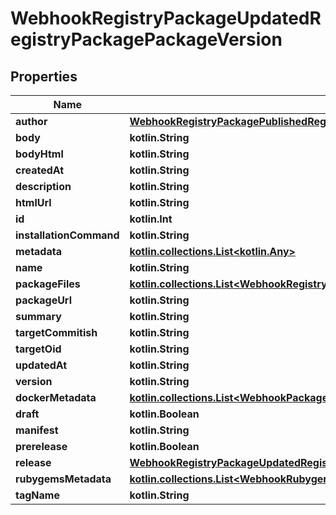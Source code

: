 
# WebhookRegistryPackageUpdatedRegistryPackagePackageVersion

## Properties
Name | Type | Description | Notes
------------ | ------------- | ------------- | -------------
**author** | [**WebhookRegistryPackagePublishedRegistryPackageOwner**](WebhookRegistryPackagePublishedRegistryPackageOwner.md) |  | 
**body** | **kotlin.String** |  | 
**bodyHtml** | **kotlin.String** |  | 
**createdAt** | **kotlin.String** |  | 
**description** | **kotlin.String** |  | 
**htmlUrl** | **kotlin.String** |  | 
**id** | **kotlin.Int** |  | 
**installationCommand** | **kotlin.String** |  | 
**metadata** | [**kotlin.collections.List&lt;kotlin.Any&gt;**](kotlin.Any.md) |  | 
**name** | **kotlin.String** |  | 
**packageFiles** | [**kotlin.collections.List&lt;WebhookRegistryPackageUpdatedRegistryPackagePackageVersionPackageFilesInner&gt;**](WebhookRegistryPackageUpdatedRegistryPackagePackageVersionPackageFilesInner.md) |  | 
**packageUrl** | **kotlin.String** |  | 
**summary** | **kotlin.String** |  | 
**targetCommitish** | **kotlin.String** |  | 
**targetOid** | **kotlin.String** |  | 
**updatedAt** | **kotlin.String** |  | 
**version** | **kotlin.String** |  | 
**dockerMetadata** | [**kotlin.collections.List&lt;WebhookPackagePublishedPackagePackageVersionDockerMetadataInner&gt;**](WebhookPackagePublishedPackagePackageVersionDockerMetadataInner.md) |  |  [optional]
**draft** | **kotlin.Boolean** |  |  [optional]
**manifest** | **kotlin.String** |  |  [optional]
**prerelease** | **kotlin.Boolean** |  |  [optional]
**release** | [**WebhookRegistryPackageUpdatedRegistryPackagePackageVersionRelease**](WebhookRegistryPackageUpdatedRegistryPackagePackageVersionRelease.md) |  |  [optional]
**rubygemsMetadata** | [**kotlin.collections.List&lt;WebhookRubygemsMetadata&gt;**](WebhookRubygemsMetadata.md) |  |  [optional]
**tagName** | **kotlin.String** |  |  [optional]



